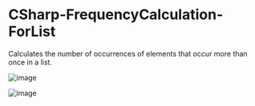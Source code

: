# CSharp-FrequencyCalculation-ForList
Calculates the number of occurrences of elements that occur more than once in a list.


![image](https://user-images.githubusercontent.com/71414017/170557478-b4e3735d-b77c-459d-8a77-aeaa01dc4a53.png)



![image](https://user-images.githubusercontent.com/71414017/170556977-ba7aa0f0-73a0-4b30-9ef9-1316cf13fd78.png)


